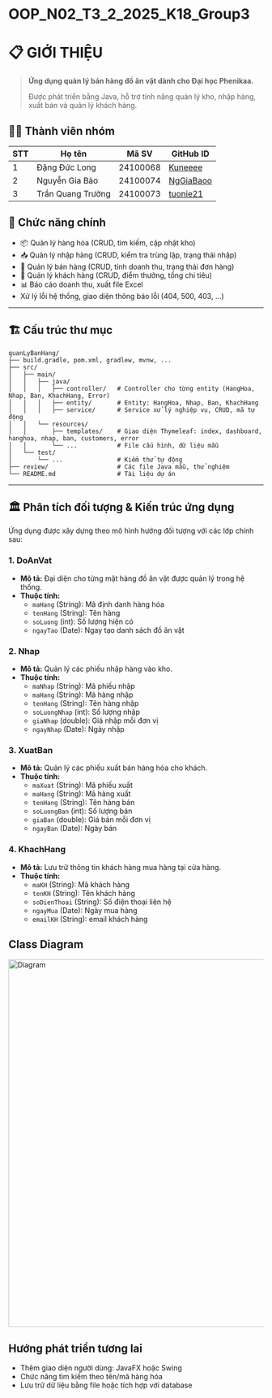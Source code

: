 # OOP_N02_T3_2_2025_K18_Group3
# 📋 GIỚI THIỆU

> **Ứng dụng quản lý bán hàng đồ ăn vặt dành cho Đại học Phenikaa.**
>
> Được phát triển bằng Java, hỗ trợ tính năng quản lý kho, nhập hàng, xuất bán và quản lý khách hàng.

## 👨‍💻 Thành viên nhóm
| STT | Họ tên                | Mã SV      | GitHub ID   |
|-----|-----------------------|------------|-------------|
| 1   | Đặng Đức Long         | 24100068   | [Kuneeee](https://github.com/Kuneeee)  |
| 2   | Nguyễn Gia Bảo        | 24100074   | [NgGiaBaoo](https://github.com/NgGiaBaoo)  |
| 3   | Trần Quang Trường     | 24100073   | [tuonie21](https://github.com/tuonie21)  |
## 🎯 Chức năng chính

- 📦 Quản lý hàng hóa (CRUD, tìm kiếm, cập nhật kho)
- 📥 Quản lý nhập hàng (CRUD, kiểm tra trùng lặp, trạng thái nhập)
- 🛒 Quản lý bán hàng (CRUD, tính doanh thu, trạng thái đơn hàng)
- 👤 Quản lý khách hàng (CRUD, điểm thưởng, tổng chi tiêu)
- 📊 Báo cáo doanh thu, xuất file Excel
- Xử lý lỗi hệ thống, giao diện thông báo lỗi (404, 500, 403, ...)

---

## 🏗️ Cấu trúc thư mục

```
quanLyBanHang/
├── build.gradle, pom.xml, gradlew, mvnw, ...
├── src/
│   ├── main/
│   │   ├── java/
│   │   │   ├── controller/   # Controller cho từng entity (HangHoa, Nhap, Ban, KhachHang, Error)
│   │   │   ├── entity/       # Entity: HangHoa, Nhap, Ban, KhachHang
│   │   │   ├── service/      # Service xử lý nghiệp vụ, CRUD, mã tự động
│   │   └── resources/
│   │       ├── templates/    # Giao diện Thymeleaf: index, dashboard, hanghoa, nhap, ban, customers, error
│   │       └── ...           # File cấu hình, dữ liệu mẫu
│   └── test/
│       └── ...               # Kiểm thử tự động
├── review/                   # Các file Java mẫu, thử nghiệm
└── README.md                 # Tài liệu dự án
```

---
## 🏛️ Phân tích đối tượng & Kiến trúc ứng dụng

Ứng dụng được xây dựng theo mô hình hướng đối tượng với các lớp chính sau:

### 1. DoAnVat
- **Mô tả:** Đại diện cho từng mặt hàng đồ ăn vặt được quản lý trong hệ thống.
- **Thuộc tính:**  
  - `maHang` (String): Mã định danh hàng hóa  
  - `tenHang` (String): Tên hàng  
  - `soLuong` (int): Số lượng hiện có  
  - `ngayTao` (Date): Ngay tạo danh sách đồ ăn vặt

### 2. Nhap
- **Mô tả:** Quản lý các phiếu nhập hàng vào kho.
- **Thuộc tính:**  
  - `maNhap` (String): Mã phiếu nhập  
  - `maHang` (String): Mã hàng nhập  
  - `tenHang` (String): Tên hàng nhập  
  - `soLuongNhap` (int): Số lượng nhập  
  - `giaNhap` (double): Giá nhập mỗi đơn vị  
  - `ngayNhap` (Date): Ngày nhập  

### 3. XuatBan
- **Mô tả:** Quản lý các phiếu xuất bán hàng hóa cho khách.
- **Thuộc tính:**  
  - `maXuat` (String): Mã phiếu xuất  
  - `maHang` (String): Mã hàng xuất  
  - `tenHang` (String): Tên hàng bán  
  - `soLuongBan` (int): Số lượng bán  
  - `giaBan` (double): Giá bán mỗi đơn vị  
  - `ngayBan` (Date): Ngày bán  

### 4. KhachHang
- **Mô tả:** Lưu trữ thông tin khách hàng mua hàng tại cửa hàng.
- **Thuộc tính:**  
  - `maKH` (String): Mã khách hàng  
  - `tenKH` (String): Tên khách hàng  
  - `soDienThoai` (String): Số điện thoại liên hệ  
  - `ngayMua` (Date): Ngày mua hàng
  - `emailKH` (String): email khách hàng
## Class Diagram
 
<img width="566" height="724" alt="Diagram" src="https://github.com/user-attachments/assets/36f44e29-11cb-4d35-9a91-011c49589cc4" />

## Hướng phát triển tương lai
- Thêm giao diện người dùng: JavaFX hoặc Swing
- Chức năng tìm kiếm theo tên/mã hàng hóa
- Lưu trữ dữ liệu bằng file hoặc tích hợp với database
